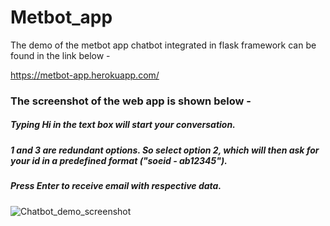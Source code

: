# Metbot_app

The demo of the metbot app chatbot integrated in flask framework can be found in the link below - 

https://metbot-app.herokuapp.com/

### The screenshot of the web app is shown below - 

##### Typing Hi in the text box will start your conversation.
##### 1 and 3 are redundant options. So select option 2, which will then ask for your id in a predefined format ("soeid - ab12345").
##### Press Enter to receive email with respective data.

![Chatbot_demo_screenshot](https://user-images.githubusercontent.com/31900260/87461166-a1e11e80-c62b-11ea-91b4-8fa93e64d365.PNG)
